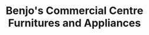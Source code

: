 ---
title: "Benjo's Commercial Centre Furnitures and Appliances"
url: /san-juan/benjos-commercial-centre-furnitures-and-appliances/
shop: appliance
---